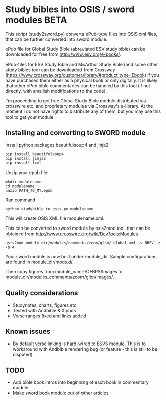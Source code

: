 Study bibles into OSIS / sword modules BETA
===========================================

This script (study2sword.py) converts ePub-type files into OSIS xml files, that can be further converted into
sword module.

ePub file for Global Study Bible (abreviated ESV study bible) can be downloaded for free from http://www.esv.org/e-books/.

ePub-files for ESV Study Bible and McArthur Study Bible (and some other study bibles too)
can be downloaded from Crossway (https://www.crossway.org/customer/library/#product_type=Ebook) if you have purchased them either
as a physical book or only digitally. It is likely that other ePub bible commentaries can be handled by
this tool (if not directly, with smallish modifications to the code).

I'm proceeding to get free Global Study Bible module distributed via crosswire etc. and proprietary
modules via Crossway's e-library. At the moment I do not have rights to distribute any of them, but you
may use this tool to get your module.

Installing and converting to SWORD module
-----------------------------------------

Install python packages beautifulsoup4 and jinja2:

    pip install beautifulsoup4
    pip install jinja2
    pip install lxml

Unzip your epub file:

    mkdir modulename
    cd modulename
    unzip PATH_TO_MY.epub

Run command

    python studybible_to_osis.py modulename

This will create OSIS XML file modulename.xml.

This can be converted to sword module by osis2mod tool, that can be obtained from
http://www.crosswire.org/wiki/DevTools:Modules

    osis2mod module_dir/modules/comments/zcom/glbn/ global.xml -v NRSV -z -b 4

Your sword module is now built under module_dir. Sample configurations are found in
module_dir/mods.d/.

Then copy figures from module_name/OEBPS/Images to module_dir/modules_comments/zcom/glbn/images/.

Quality considerations
----------------------
 - Studynotes, charts, figures etc
 - Tested with Andbible & Xiphos
 - Verse ranges fixed and links added

Known issues
------------
 - By default verse linking is hard-wired to ESVS module. This is to workaround with Andbible
   <reference> rendering bug (or feature - this is still to be disputed).

TODO
----
  - Add bible book intros into beginning of each book in commentary module
  - Make sword book module out of other articles
